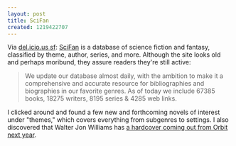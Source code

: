 ```yaml
---
layout: post
title: SciFan
created: 1219422707
---
```

Via [del.icio.us sf](/aggregator/sources/24):  [SciFan](http://www.scifan.com/) is a database of science fiction and fantasy, classified by theme, author, series, and more.  Although the site looks old and perhaps moribund, they assure readers they're still active:

> We update our database almost daily, with the ambition to make it a comprehensive and accurate resource for bibliographies and biographies in our favorite genres. As of today we include 67385 books, 18275 writers, 8195 series & 4285 web links.

I clicked around and found a few new and forthcoming novels of interest under "themes," which covers everything from subgenres to settings.  I also discovered that Walter Jon Williams has [a hardcover coming out from Orbit next year](http://www.scifan.com/titles/title.asp?TI_titleid=68768).
